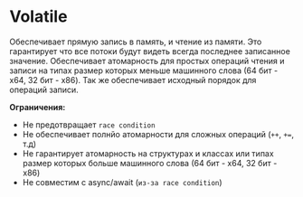 # Volatile

Обеспечивает прямую запись в память, и чтение из памяти. Это гарантирует что все потоки будут видеть всегда последнее записанное значение. Обеспечивает атомарность для простых операций чтения и записи на типах размер которых меньше машинного слова (64 бит - x64, 32 бит - x86). Так же обеспечивает исходный порядок для операций записи.

**Ограничения:**
- Не предотвращает `race condition`
- Не обеспечивает полнйо атомарности для сложных операций (`++`, `+=`, т.д)
- Не гарантирует атомарность на структурах и классах или типах размер которых больше машинного слова (64 бит - x64, 32 бит - x86)
- Не совместим с async/await (`из-за race condition`)